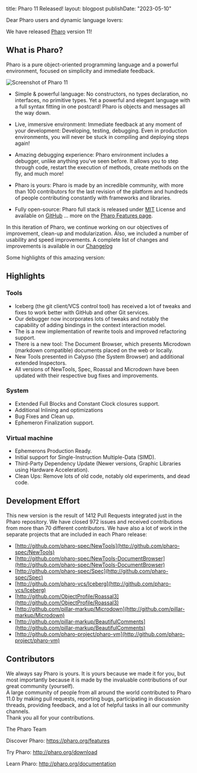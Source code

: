 title: Pharo 11 Released!
layout: blogpost
publishDate: "2023-05-10"

Dear Pharo users and dynamic language lovers: 

We have released [Pharo](https://pharo.org/) version 11!

## What is Pharo?

Pharo is a pure object-oriented programming language and a powerful environment, focused on simplicity and immediate feedback.

![Screenshot of Pharo 11](https://files.pharo.org/web-images/news/Pharo11.png)

- Simple & powerful language: No constructors, no types declaration, no interfaces, no primitive types. Yet a powerful and elegant language with a full syntax fitting in one postcard! Pharo is objects and messages all the way down.

- Live, immersive environment: Immediate feedback at any moment of your development: Developing, testing, debugging. Even in production environments, you will never be stuck in compiling and deploying steps again!

- Amazing debugging experience: Pharo environment includes a debugger, unlike anything you've seen before. It allows you to step through code, restart the execution of methods, create methods on the fly, and much more!

- Pharo is yours: Pharo is made by an incredible community, with more than 100 contributors for the last revision of the platform and hundreds of people contributing constantly with frameworks and libraries.

- Fully open-source: Pharo full stack is released under [MIT](https://opensource.org/licenses/MIT) License and available on [GitHub](https://github.com/pharo-project/pharo)
... more on the [Pharo Features page](http://www.pharo.org/features).

In this iteration of Pharo, we continue working on our objectives of improvement, clean-up and modularization.
Also, we included a number of usability and speed improvements. 
A complete list of changes and improvements is available in our [Changelog](https://github.com/pharo-project/pharo-changelogs/blob/master/Pharo110ChangeLogs.md)

Some highlights of this amazing version:

## Highlights

### Tools
- Iceberg (the git client/VCS control tool) has received a lot of tweaks and fixes to work better with GitHub and other Git services.
- Our debugger now incorporates lots of tweaks and notably the capability of adding bindings in the context interaction model.
- The is a new implementation of rewrite tools and improved refactoring support. 
- There is a new tool: The Document Browser, which presents Microdown (markdown compatible) documents placed on the web or locally. 
- New Tools presented in Calypso (the System Browser) and additional extended Inspectors.
- All versions of NewTools, Spec, Roassal and Microdown have been updated with their respective bug fixes and improvements.

### System 

- Extended Full Blocks and Constant Clock closures support.
- Additional Inlining and optimizations 
- Bug Fixes and Clean up.
- Ephemeron Finalization support.
   
### Virtual machine
- Ephemerons Production Ready.
- Initial support for Single-Instruction Multiple-Data (SIMD).
- Third-Party Dependency Update (Newer versions, Graphic Libraries using Hardware Acceleration).
- Clean Ups: Remove lots of old code, notably old experiments, and dead code. 


## Development Effort

This new version is the result of 1412 Pull Requests integrated just in the Pharo repository. 
We have closed 972 issues and received contributions from more than 70 different contributors.
We have also a lot of work in the separate projects that are included in each Pharo release:

- [http://github.com/pharo-spec/NewTools](http://github.com/pharo-spec/NewTools)
- [http://github.com/pharo-spec/NewTools-DocumentBrowser](http://github.com/pharo-spec/NewTools-DocumentBrowser)
- [http://github.com/pharo-spec/Spec](http://github.com/pharo-spec/Spec)
- [http://github.com/pharo-vcs/Iceberg](http://github.com/pharo-vcs/Iceberg)
- [http://github.com/ObjectProfile/Roassal3](http://github.com/ObjectProfile/Roassal3)
- [http://github.com/pillar-markup/Microdown](http://github.com/pillar-markup/Microdown)
- [http://github.com/pillar-markup/BeautifulComments](http://github.com/pillar-markup/BeautifulComments)
- [http://github.com/pharo-project/pharo-vm](http://github.com/pharo-project/pharo-vm)

## Contributors
We always say Pharo is yours. It is yours because we made it for you, but most importantly because it is made by the invaluable contributions of our great community (yourself).  
A large community of people from all around the world contributed to Pharo 11.0 by making pull requests, reporting bugs, participating in discussion threads, providing feedback, and a lot of helpful tasks in all our community channels.  
Thank you all for your contributions.


The Pharo Team

Discover Pharo: https://pharo.org/features

Try Pharo: http://pharo.org/download

Learn Pharo: http://pharo.org/documentation
